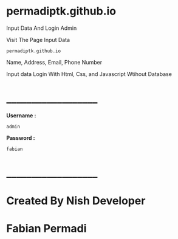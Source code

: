 # permadiptk.github.io
Input Data And Login Admin

Visit The Page Input Data
```
permadiptk.github.io
```


Name, Address, Email, Phone Number

Input data Login With Html, Css, and Javascript Wtihout Database
# __________________
**Username :**
```
admin
```
**Password :**
```
fabian
```
# __________________
# Created By Nish Developer
# Fabian Permadi
